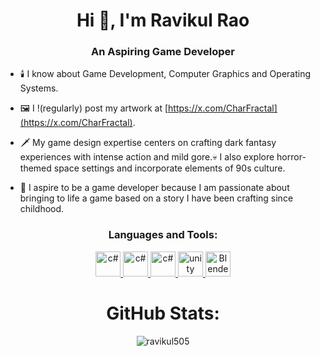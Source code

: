 <h1 align="center">Hi 👋, I'm Ravikul Rao</h1>
<h3 align="center">An Aspiring Game Developer</h3>

- 🕯️ I know about Game Development, Computer Graphics and Operating Systems.
  
- 🖼️ I !(regularly) post my artwork at [https://x.com/CharFractal](https://x.com/CharFractal).
  
- 🗡️ My game design expertise centers on crafting dark fantasy experiences with intense action and mild gore.💀 I also explore horror-themed space settings and incorporate elements of 90s culture.
  
- 🌟 I aspire to be a game developer because I am passionate about bringing to life a game based on a story I have been crafting since childhood.

<h3 align="center">Languages and Tools:</h3>
<p align="center">
  <a href="https://docs.microsoft.com/en-us/dotnet/csharp/" target="_blank">
    <img src="https://cdn.worldvectorlogo.com/logos/c-1.svg" alt="c#" width="40" height="40"/>
  </a>
  <a href="https://docs.microsoft.com/en-us/dotnet/csharp/" target="_blank">
    <img src="https://cdn.worldvectorlogo.com/logos/c.svg" alt="c#" width="40" height="40"/>
  </a>
  <a href="https://docs.microsoft.com/en-us/dotnet/csharp/" target="_blank">
    <img src="https://cdn.worldvectorlogo.com/logos/c--4.svg" alt="c#" width="40" height="40"/>
  </a>
  <a href="https://unity.com/" target="_blank">
    <img src="https://cdn.worldvectorlogo.com/logos/unity-69.svg" alt="unity" width="40" height="40"/>
  </a>
    <a href="https://docs.blender.org/" target="_blank">
    <img src="https://cdn.worldvectorlogo.com/logos/blender-2.svg" alt="Blender" width="40" height="40"/>
  </a>
</p>

<h1 align="center">GitHub Stats:</h1>
<div >
  <p align="center"><img align="center" src="https://github-readme-streak-stats.herokuapp.com/?user=CharFractal&show_icons=true&locale=en&layout=compact&theme=holi-theme&card_width=900" alt="ravikul505" /></p>
</div> 


